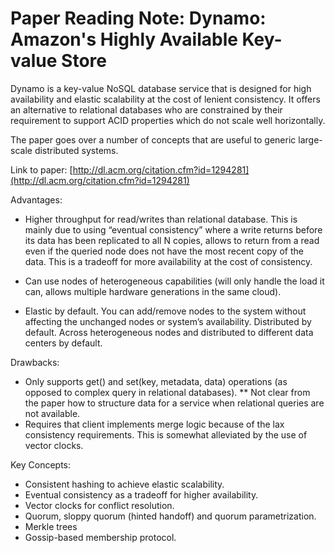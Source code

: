 
# Paper Reading Note: Dynamo: Amazon's Highly Available Key-value Store

Dynamo is a key-value NoSQL database service that is designed for high availability and elastic scalability at the cost of lenient consistency. It offers an alternative to relational databases who are constrained by their requirement to support ACID properties which do not scale well horizontally.

The paper goes over a number of concepts that are useful to generic large-scale distributed systems.

Link to paper: [http://dl.acm.org/citation.cfm?id=1294281](http://dl.acm.org/citation.cfm?id=1294281)

Advantages:

* Higher throughput for read/writes than relational database. This is mainly due to using “eventual consistency” where a write returns before its data has been replicated to all N copies, allows to return from a read even if the queried node does not have the most recent copy of the data. This is a tradeoff for more availability at the cost of consistency.

* Can use nodes of heterogeneous capabilities (will only handle the load it can, allows multiple hardware generations in the same cloud).

* Elastic by default. You can add/remove nodes to the system without affecting the unchanged nodes or system’s availability.
Distributed by default. Across heterogeneous nodes and distributed to different data centers by default.

Drawbacks:

* Only supports get() and set(key, metadata, data) operations (as opposed to complex query in relational databases).
** Not clear from the paper how to structure data for a service when relational queries are not available.
* Requires that client implements merge logic because of the lax consistency requirements. This is somewhat alleviated by the use of vector clocks.

Key Concepts:

* Consistent hashing to achieve elastic scalability.
* Eventual consistency as a tradeoff for higher availability.
* Vector clocks for conflict resolution.
* Quorum, sloppy quorum (hinted handoff) and quorum parametrization.
* Merkle trees
* Gossip-based membership protocol.

